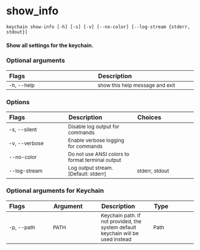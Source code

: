 
show_info
=========
<style> td { font-size: 85%; word-break: break-word; width: 16%;} table { width:100%; border-spacing: 1px;}</style>

``keychain show-info [-h] [-s] [-v] [--no-color] [--log-stream {stderr, stdout}]  ``
#### Show all settings for the keychain.

### Optional arguments

|Flags|Description|
| :--- | :--- |
|-h, --help|show this help message and exit|

### Options

|Flags|Description|Choices|
| :--- | :--- | :--- |
|-s, --silent|Disable log output for commands||
|-v, --verbose|Enable verbose logging for commands||
|--no-color|Do not use ANSI colors to format terminal output||
|--log-stream|Log output stream. [Default: stderr]|stderr, stdout|

### Optional arguments for Keychain

|Flags|Argument|Description|Type|
| :--- | :--- | :--- | :--- |
|<span style="white-space: nowrap">-p, --path</span>|PATH|Keychain path. If not provided, the system default keychain will be used instead|Path|
